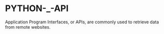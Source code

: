 # PYTHON-_-API
Application Program Interfaces, or APIs, are commonly used to retrieve data from remote websites.

